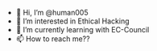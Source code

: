 - 👋 Hi, I’m @human005
- 👀 I’m interested in Ethical Hacking 
- 🌱 I’m currently learning with EC-Council
- 📫 How to reach me??

<!---
human005/human005 is a ✨ special ✨ repository because its `README.md` (this file) appears on your GitHub profile.
You can click the Preview link to take a look at your changes.
--->
